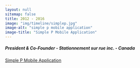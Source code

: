 ```yaml
---
layout: null
sitemap: false
title: 2012 - 2016
image: "img/timeline/simplep.jpg"
image-alt: "simple p mobile application"
image-title: "Simple P Mobile Application"
---
```

##### President & Co-Founder - Stationnement sur rue inc. - Canada
[Simple P Mobile Application](http://simplep.co/en/)